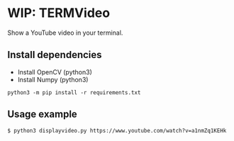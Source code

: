 # WIP: TERMVideo

Show a YouTube video in your terminal.

## Install dependencies

- Install OpenCV (python3)
- Install Numpy (python3)

```shell
python3 -m pip install -r requirements.txt
```

## Usage example

```shell
$ python3 displayvideo.py https://www.youtube.com/watch?v=a1nmZq1KEHk
```


